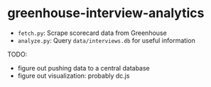 # greenhouse-interview-analytics

- `fetch.py`: Scrape scorecard data from Greenhouse
- `analyze.py`: Query `data/interviews.db` for useful information

TODO:

- figure out pushing data to a central database
- figure out visualization: probably dc.js

